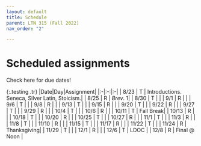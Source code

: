 ```yaml
---
layout: default
title: Schedule
parent: LTN 315 (Fall 2022)
nav_order: "2"

---
```

# Scheduled assignments

Check here for due dates!

{:.testing .tr}
|Date|Day|Assignment|
|:-|:-:|:-|
| 8/23 | T | Introductions. Seneca, Silver Latin, Stoicism.|
| 8/25 | R | _Brev_. 1|
| 8/30 | T | |
| 9/1 | R | |
| 9/6 | T | |
| 9/8 | R | |
| 9/13 | T | |
| 9/15 | R | |
| 9/20 | T | |
| 9/22 | R | |
| 9/27 | T | |
| 9/29 | R | |
| 10/4 | T | |
| 10/6 | R | |
| 10/11 | T | Fall Break|
| 10/13 | R | |
| 10/18 | T | |
| 10/20 | R | |
| 10/25 | T | |
| 10/27 | R | |
| 11/1 | T | |
| 11/3 | R | |
| 11/8 | T | |
| 11/10 | R | |
| 11/15 | T | |
| 11/17 | R | |
| 11/22 | T | |
| 11/24 | R | Thanksgiving|
| 11/29 | T | |
| 12/1 | R | |
| 12/6 | T | LDOC |
| 12/8 | R | Final @ Noon |